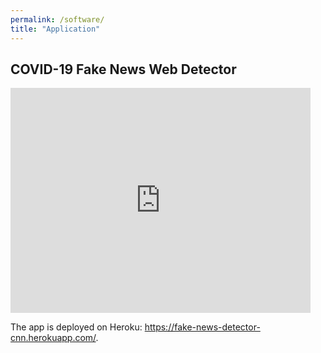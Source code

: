 ```yaml
---
permalink: /software/
title: "Application"
---
```


## COVID-19 Fake News Web Detector
<iframe width="480" height="360" src="http://www.youtube.com/embed/WO82PoAczTc" frameborder="0"> </iframe>

The app is deployed on Heroku: https://fake-news-detector-cnn.herokuapp.com/. 
